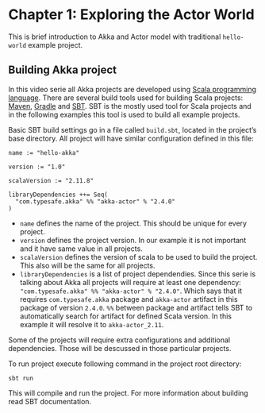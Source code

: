 # Chapter 1: Exploring the Actor World
This is brief introduction to Akka and Actor model with traditional `hello-world` example project.

## Building Akka project
In this video serie all Akka projects are developed using [Scala programming language](http://www.scala-lang.org/). There are several build tools used for building Scala projects: [Maven](https://maven.apache.org/), [Gradle](http://gradle.org/) and [SBT](http://www.scala-sbt.org/). SBT is the mostly used tool for Scala projects and in the following examples this tool is used to build all example projects.

Basic SBT build settings go in a file called `build.sbt`, located in the project’s base directory. All project will have similar configuration defined in this file:

	name := "hello-akka"

	version := "1.0"

	scalaVersion := "2.11.8"

	libraryDependencies ++= Seq(
	  "com.typesafe.akka" %% "akka-actor" % "2.4.0"
	)
	
* `name` defines the name of the project. This should be unique for every project.
* `version` defines the project version. In our example it is not important and it have same value in all projects.
* `scalaVersion` defines the version of scala to be used to build the project. This also will be the same for all projects.
* `libraryDependencies` is a list of project dependendies. Since this serie is talking about Akka all projects will require at least one dependency: `"com.typesafe.akka" %% "akka-actor" % "2.4.0"`. Which says that it requires `com.typesafe.akka` package and `akka-actor` artifact in this package of version `2.4.0`. `%%` between package and artifact tells SBT to automatically search for artifact for defined Scala version. In this example it will resolve it to `akka-actor_2.11`.

Some of the projects will require extra configurations and additional dependencies. Those will be descussed in those particular projects.

To run project execute following command in the project root directory:

	sbt run
	
This will compile and run the project. For more information about building read SBT documentation.

